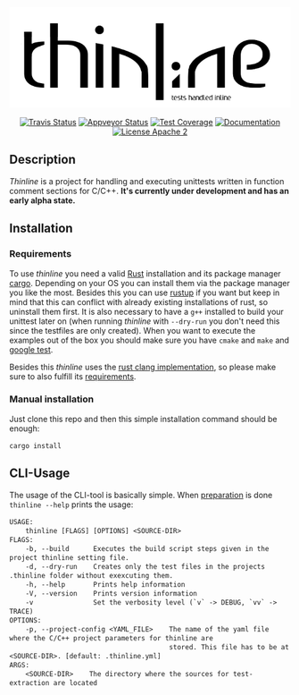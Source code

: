<p align="center">
    <img src="./.github/logo.png">
</p>
<p align="center">
    <a href="https://travis-ci.org/Drogglbecher/thinline"><img alt="Travis Status" src="https://travis-ci.org/Drogglbecher/thinline.svg"></a>
    <a href="https://ci.appveyor.com/project/Drogglbecher/thinline"><img alt="Appveyor Status" src="https://ci.appveyor.com/api/projects/status/r3ldomvr2plv336t"></a>
    <a href="https://coveralls.io/github/Drogglbecher/thinline?branch=master"><img alt="Test Coverage" src="https://coveralls.io/repos/github/Drogglbecher/thinline/badge.svg?branch=master"></a>
    <a href="https://drogglbecher.github.io/thinline"><img alt="Documentation" src="https://img.shields.io/badge/master_doc-thinline-blue.svg"></a>
    <a href="https://github.com/Drogglbecher/thinline/blob/master/LICENSE"><img alt="License Apache 2" src="https://img.shields.io/badge/license-Apache%202-blue.svg"></a>
</p>

## Description

_Thinline_ is a project for handling and executing unittests written in function comment sections for C/C++. **It's currently under development and has an early alpha state.**

## Installation

### Requirements

To use _thinline_ you need a valid [Rust](https://www.rust-lang.org/en-US/install.html) installation and its package
manager [cargo](https://crates.io/install). Depending on your OS you can install them via the package manager you
like the most. Besides this you can use [rustup](https://rustup.rs/) if you want but keep in mind that this can
conflict with already existing installations of rust, so uninstall them first. It is also necessary to have a `g++`
installed to build your unittest later on (when running _thinline_ with `--dry-run` you don't need this since the
testfiles are only created). When you want to execute the examples out of the box you should make sure you have
`cmake` and `make` and [google test](https://github.com/google/googletest).

Besides this _thinline_ uses the [rust clang implementation](https://github.com/KyleMayes/clang-rs), so please make
sure to also fulfill its [requirements](https://github.com/KyleMayes/clang-sys#dependencies).

### Manual installation

Just clone this repo and then this simple installation command should be enough:

```
cargo install
```

## CLI-Usage

The usage of the CLI-tool is basically simple. When [preparation](#preparation-and-configuration) is done `thinline --help` prints the usage:

```
USAGE:
    thinline [FLAGS] [OPTIONS] <SOURCE-DIR>
FLAGS:
    -b, --build      Executes the build script steps given in the project thinline setting file.
    -d, --dry-run    Creates only the test files in the projects .thinline folder without exexcuting them.
    -h, --help       Prints help information
    -V, --version    Prints version information
    -v               Set the verbosity level (`v` -> DEBUG, `vv` -> TRACE)
OPTIONS:
    -p, --project-config <YAML_FILE>    The name of the yaml file where the C/C++ project parameters for thinline are
                                        stored. This file has to be at <SOURCE-DIR>. [default: .thinline.yml]
ARGS:
    <SOURCE-DIR>    The directory where the sources for test-extraction are located
```

